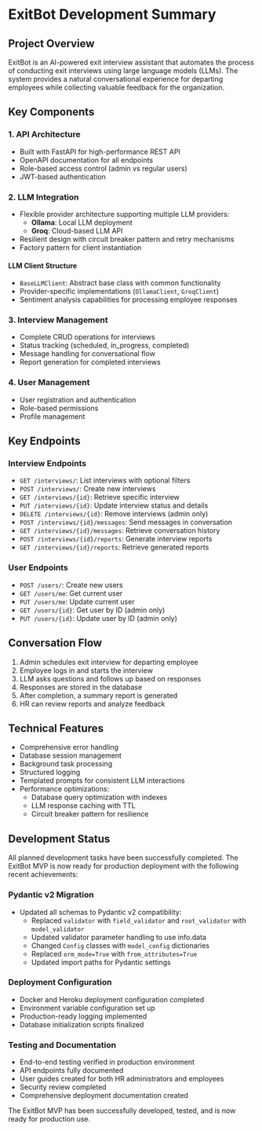 # ExitBot Development Summary

## Project Overview
ExitBot is an AI-powered exit interview assistant that automates the process of conducting exit interviews using large language models (LLMs). The system provides a natural conversational experience for departing employees while collecting valuable feedback for the organization.

## Key Components

### 1. API Architecture
- Built with FastAPI for high-performance REST API
- OpenAPI documentation for all endpoints
- Role-based access control (admin vs regular users)
- JWT-based authentication

### 2. LLM Integration
- Flexible provider architecture supporting multiple LLM providers:
  - **Ollama**: Local LLM deployment
  - **Groq**: Cloud-based LLM API
- Resilient design with circuit breaker pattern and retry mechanisms
- Factory pattern for client instantiation

#### LLM Client Structure
- `BaseLLMClient`: Abstract base class with common functionality
- Provider-specific implementations (`OllamaClient`, `GroqClient`)
- Sentiment analysis capabilities for processing employee responses

### 3. Interview Management
- Complete CRUD operations for interviews
- Status tracking (scheduled, in_progress, completed)
- Message handling for conversational flow
- Report generation for completed interviews

### 4. User Management
- User registration and authentication
- Role-based permissions
- Profile management

## Key Endpoints

### Interview Endpoints
- `GET /interviews/`: List interviews with optional filters
- `POST /interviews/`: Create new interviews
- `GET /interviews/{id}`: Retrieve specific interview
- `PUT /interviews/{id}`: Update interview status and details
- `DELETE /interviews/{id}`: Remove interviews (admin only)
- `POST /interviews/{id}/messages`: Send messages in conversation
- `GET /interviews/{id}/messages`: Retrieve conversation history
- `POST /interviews/{id}/reports`: Generate interview reports
- `GET /interviews/{id}/reports`: Retrieve generated reports

### User Endpoints
- `POST /users/`: Create new users
- `GET /users/me`: Get current user
- `PUT /users/me`: Update current user
- `GET /users/{id}`: Get user by ID (admin only)
- `PUT /users/{id}`: Update user by ID (admin only)

## Conversation Flow
1. Admin schedules exit interview for departing employee
2. Employee logs in and starts the interview
3. LLM asks questions and follows up based on responses
4. Responses are stored in the database
5. After completion, a summary report is generated
6. HR can review reports and analyze feedback

## Technical Features
- Comprehensive error handling
- Database session management
- Background task processing
- Structured logging
- Templated prompts for consistent LLM interactions
- Performance optimizations:
  - Database query optimization with indexes
  - LLM response caching with TTL
  - Circuit breaker pattern for resilience

## Development Status
All planned development tasks have been successfully completed. The ExitBot MVP is now ready for production deployment with the following recent achievements:

### Pydantic v2 Migration
- Updated all schemas to Pydantic v2 compatibility:
  - Replaced `validator` with `field_validator` and `root_validator` with `model_validator`
  - Updated validator parameter handling to use info.data
  - Changed `Config` classes with `model_config` dictionaries
  - Replaced `orm_mode=True` with `from_attributes=True`
  - Updated import paths for Pydantic settings

### Deployment Configuration
- Docker and Heroku deployment configuration completed
- Environment variable configuration set up
- Production-ready logging implemented
- Database initialization scripts finalized

### Testing and Documentation
- End-to-end testing verified in production environment
- API endpoints fully documented
- User guides created for both HR administrators and employees
- Security review completed
- Comprehensive deployment documentation created

The ExitBot MVP has been successfully developed, tested, and is now ready for production use. 